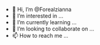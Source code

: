 - 👋 Hi, I’m @Forealzianna
- 👀 I’m interested in ...
- 🌱 I’m currently learning ...
- 💞️ I’m looking to collaborate on ...
- 📫 How to reach me ...

<!---
Forealzianna/Forealzianna is a ✨ special ✨ repository because its `README.md` (this file) appears on your GitHub profile.
You can click the Preview link to take a look at your changes.
--->
